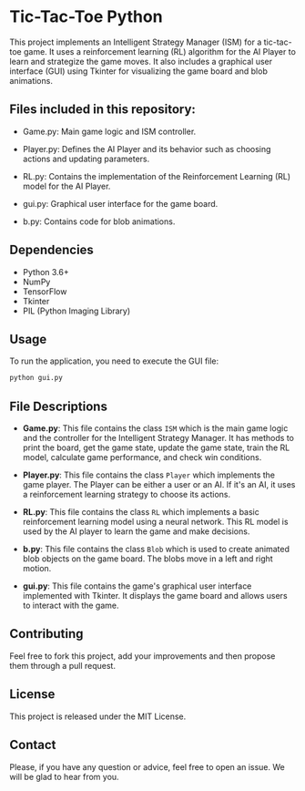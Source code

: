 # Tic-Tac-Toe Python

This project implements an Intelligent Strategy Manager (ISM) for a tic-tac-toe game. It uses a reinforcement learning (RL) algorithm for the AI Player to learn and strategize the game moves. It also includes a graphical user interface (GUI) using Tkinter for visualizing the game board and blob animations.

## Files included in this repository:

- Game.py: Main game logic and ISM controller.

- Player.py: Defines the AI Player and its behavior such as choosing actions and updating parameters.

- RL.py: Contains the implementation of the Reinforcement Learning (RL) model for the AI Player.

- gui.py: Graphical user interface for the game board.

- b.py: Contains code for blob animations.

## Dependencies

- Python 3.6+
- NumPy
- TensorFlow
- Tkinter
- PIL (Python Imaging Library)

## Usage

To run the application, you need to execute the GUI file:

```bash
python gui.py
```

## File Descriptions

- **Game.py**: This file contains the class `ISM` which is the main game logic and the controller for the Intelligent Strategy Manager. It has methods to print the board, get the game state, update the game state, train the RL model, calculate game performance, and check win conditions.

- **Player.py**: This file contains the class `Player` which implements the game player. The Player can be either a user or an AI. If it's an AI, it uses a reinforcement learning strategy to choose its actions. 

- **RL.py**: This file contains the class `RL` which implements a basic reinforcement learning model using a neural network. This RL model is used by the AI player to learn the game and make decisions.

- **b.py**: This file contains the class `Blob` which is used to create animated blob objects on the game board. The blobs move in a left and right motion.

- **gui.py**: This file contains the game's graphical user interface implemented with Tkinter. It displays the game board and allows users to interact with the game.

## Contributing

Feel free to fork this project, add your improvements and then propose them through a pull request.

## License

This project is released under the MIT License.

## Contact

Please, if you have any question or advice, feel free to open an issue. We will be glad to hear from you.
